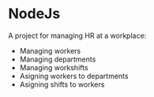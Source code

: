 # NodeJs
A project for managing HR at a workplace:

* Managing workers
* Managing departments
* Managing workshifts
* Asigning workers to departments
* Asigning shifts to workers
